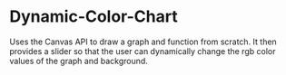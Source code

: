 # Dynamic-Color-Chart
Uses the Canvas API to draw a graph and function from scratch. It then provides a slider so that the user can dynamically change the rgb color values of the graph and background.
